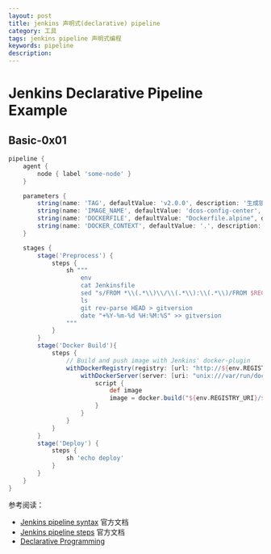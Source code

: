 ```yaml
---
layout: post
title: jenkins 声明式(declarative) pipeline
category: 工具
tags: jenkins pipeline 声明式编程
keywords: pipeline
description:
---
```


# Jenkins Declarative Pipeline Example

## Basic-0x01

```groovy
pipeline {
    agent {
        node { label 'some-node' } 
    }

    parameters {
        string(name: 'TAG', defaultValue: 'v2.0.0', description: '生成镜像 tag')
        string(name: 'IMAGE_NAME', defaultValue: 'dcos-config-center', description: '生成镜像名字')
        string(name: 'DOCKERFILE', defaultValue: "Dockerfile.alpine", description: 'docker 构建 dockerfile 路径')
        string(name: 'DOCKER_CONTEXT', defaultValue: '.', description: 'docker 构建 PATH')
    }

    stages {
        stage('Preprocess') {
            steps { 
                sh """
                    env
                    cat Jenkinsfile
                    sed "s/FROM *\\(.*\\)\\/\\(.*\\):\\(.*\\)/FROM $REGISTRY_URI\\/\\2:\\3/g" Dockerfile.tmplt.alpine > Dockerfile.alpine
                    ls
                    git rev-parse HEAD > gitversion
                    date "+%Y-%m-%d %H:%M:%S" >> gitversion
                """
            }
        }
        stage('Docker Build'){
            steps {
                // Build and push image with Jenkins' docker-plugin
                withDockerRegistry(registry: [url: "http://${env.REGISTRY_URI}", credentialsId: null]) {
                    withDockerServer(server: [uri: "unix:///var/run/docker.sock", credentialsId: null]) {
                        script {
                            def image
                            image = docker.build("${env.REGISTRY_URI}/${params.IMAGE_NAME}:${params.TAG}", "-f ${params.DOCKERFILE} ${params.DOCKER_CONTEXT}")
                        }
                    }
                }
            }
        }
        stage('Deploy') {
            steps {
                sh 'echo deploy'
            }
        }
    }
}
```

参考阅读：
* [Jenkins pipeline syntax](https://jenkins.io/doc/book/pipeline/syntax/)  官方文档
* [Jenkins pipeline steps](https://jenkins.io/doc/pipeline/steps/) 官方文档
* [Declarative Programming](https://en.wikipedia.org/wiki/Declarative_programming)